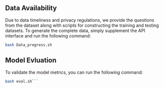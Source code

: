 ## Data Availability

Due to data timeliness and privacy regulations, we provide the questions from the dataset along with scripts for constructing the training and testing datasets. To generate the complete data, simply supplement the API interface and run the following command:

```bash
bash Data_progress.sh
```

## Model Evluation

To validate the model metrics, you can run the following command:
```bash
bash eval.sh```
